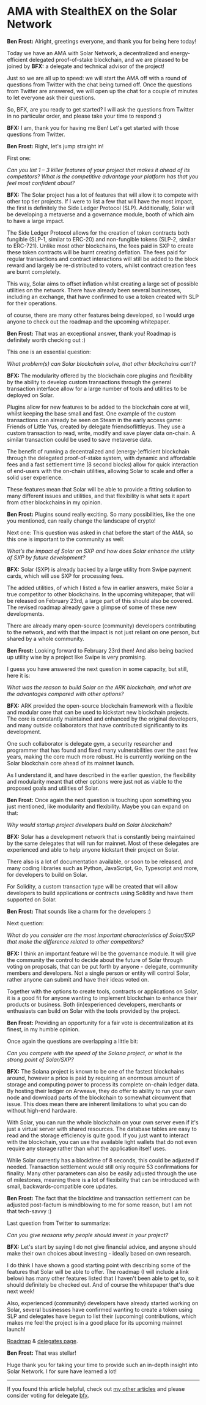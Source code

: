 # AMA with StealthEX on the Solar Network

**Ben Frost:** Alright, greetings everyone, and thank you for being here today!

Today we have an AMA with Solar Network, a decentralized and energy-efficient delegated proof-of-stake blockchain, and we are pleased to be joined by **BFX:** a delegate and technical advisor of the project!

Just so we are all up to speed: we will start the AMA off with a round of questions from Twitter with the chat being turned off. Once the questions from Twitter are answered, we will open up the chat for a couple of minutes to let everyone ask their questions.

So, BFX, are you ready to get started? I will ask the questions from Twitter in no particular order, and please take your time to respond :)

**BFX:** I am, thank you for having me Ben! Let's get started with those questions from Twitter.

**Ben Frost:** Right, let's jump straight in!

First one:

*Can you list 1 – 3 killer features of your project that makes it ahead of its competitors? What is the competitive advantage your platform has that you feel most confident about?*

**BFX:** The Solar project has a lot of features that will allow it to compete with other top tier projects. If I were to list a few that will have the most impact, the first is definitely the Side Ledger Protocol (SLP). Additionally, Solar will be developing a metaverse and a governance module, booth of which aim to have a large impact.

The Side Ledger Protocol allows for the creation of token contracts both fungible (SLP-1, similar to ERC-20) and non-fungible tokens (SLP-2, similar to ERC-721). Unlike most other blockchains, the fees paid in SXP to create these token contracts will be burnt creating deflation. The fees paid for regular transactions and contract interactions will still be added to the block reward and largely be re-distributed to voters, whilst contract creation fees are burnt completely.

This way, Solar aims to offset inflation whilst creating a large set of possible utilities on the network. There have already been several businesses, including an exchange, that have confirmed to use a token created with SLP for their operations.

of course, there are many other features being developed, so I would urge anyone to check out the roadmap and the upcoming whitepaper.

**Ben Frost:** That was an exceptional answer, thank you! Roadmap is definitely worth checking out :)

This one is an essential question:

*What problem(s) can Solar blockchain solve, that other blockchains can’t?*

**BFX:** The modularity offered by the blockchain core plugins and flexibility by the ability to develop custom transactions through the general transaction interface allow for a large number of tools and utilities to be deployed on Solar. 

Plugins allow for new features to be added  to the blockchain core at will, whilst keeping the base small and fast. One example of the custom transactions can already be seen on Steam in the early access game: Friends of Little Yus, created by delegate friendsoflittleyus. They use a custom transaction to read, write, modify and save player data on-chain. A similar transaction could be used to save metaverse data.

The benefit of running a decentralized and (energy-)efficient blockchain through the delegated proof-of-stake system, with dynamic and affordable fees and a fast settlement time (8 second blocks) allow for quick interaction of end-users with the on-chain utilities, allowing Solar to scale and offer a solid user experience.

These features mean that Solar will be able to provide a fitting solution to many different issues and utilities, and that flexibility is what sets it apart from other blockchains in my opinion.

**Ben Frost:** Plugins sound really exciting. So many possibilities, like the one you mentioned, can really change the landscape of crypto! 

Next one:
This question was asked in chat before the start of the AMA, so this one is important to the community as well: 

*What’s the impact of Solar on SXP and how does Solar enhance the utility of SXP by future development?*

**BFX:** Solar (SXP) is already backed by a large utility from Swipe payment cards, which will use SXP for processing fees.

The added utilities, of which I listed a few in earlier answers, make Solar a true competitor to other blockchains. In the upcoming whitepaper, that will be released on February 23rd, a large part of this should also be covered. The revised roadmap already gave a glimpse of some of these new developments.

There are already many open-source (community) developers contributing to the network, and with that the impact is not just reliant on one person, but shared by a whole community.

**Ben Frost:** Looking forward to February 23rd then! And also being backed up utility wise by a project like Swipe is very promising.

I guess you have answered the next question in some capacity, but still, here it is:

*What was the reason to build Solar on the ARK blockchain, and what are the advantages compared with other options?*

**BFX:** ARK provided the open-source blockchain framework with a flexible and modular core that can be used to kickstart new blockchain projects. The core is constantly maintained and enhanced by the original developers, and many outside collaborators that have contributed significantly to its development.

One such collaborator is delegate gym, a security researcher and programmer that has found and fixed many vulnerabilities over the past few years, making the core much more robust. He is currently working on the Solar blockchain core ahead of its mainnet launch.

As I understand it, and have described in the earlier question, the flexibility and modularity meant that other options were just not as viable to the proposed goals and utilities of Solar.

**Ben Frost:** Once again the next question is touching upon something you just mentioned, like modularity and flexibility. Maybe you can expand on that:

*Why would startup project developers build on Solar blockchain?*

**BFX:** Solar has a development network that is constantly being maintained by the same delegates that will run for mainnet. Most of these delegates are experienced and able to help anyone kickstart their project on Solar.

There also is a lot of documentation available, or soon to be released, and many coding libraries such as Python, JavaScript, Go, Typescript and more, for developers to build on Solar.

For Solidity, a custom transaction type will be created that will allow developers to build applications or contracts using Solidity and have them supported on Solar.

**Ben Frost:** That sounds like a charm for the developers :)

Next question:

*What do you consider are the most important characteristics of Solar/SXP that make the difference related to other competitors?*

**BFX:** I think an important feature will be the governance module. It will give the community the control to decide about the future of Solar through voting on proposals, that can be put forth by anyone - delegate, community members and developers. Not a single person or entity will control Solar, rather anyone can submit and have their ideas voted on.

Together with the options to create tools, contracts or applications on Solar, it is a good fit for anyone wanting to implement blockchain to enhance their products or business. Both (in)experienced developers, merchants or enthusiasts can build on Solar with the tools provided by the project.

**Ben Frost:** Providing an opportunity for a fair vote is decentralization at its finest, in my humble opinion.

Once again the questions are overlapping a little bit:

*Can you compete with the speed of the Solana project, or what is the strong point of Solar/SXP?*

**BFX:** The Solana project is known to be one of the fastest blockchains around, however a price is paid by requiring an enormous amount of storage and computing power to process its complete on-chain ledger data. By hosting their ledger on Arweave, they do offer to ability to run your own node and download parts of the blockchain to somewhat circumvent that issue. This does mean there are inherent limitations to what you can do without high-end hardware.

With Solar, you can run the whole blockchain on your own server even if it's just a virtual server with shared resources. The database tables are easy to read and the storage efficiency is quite good. If you just want to interact with the blockchain, you can use the available light wallets that do not even require any storage rather than what the application itself uses.

While Solar currently has a blocktime of 8 seconds, this could be adjusted if needed. Transaction settlement would still only require 53 confirmations for finality. Many other parameters can also be easily adjusted through the use of milestones, meaning there is a lot of flexibility that can be introduced with small, backwards-compatible core updates.

**Ben Frost:** The fact that the blocktime and transaction settlement can be adjusted post-factum is mindblowing to me for some reason, but I am not that tech-savvy :)

Last question from Twitter to summarize:

*Can you give reasons why people should invest in your project?*

**BFX:** Let's start by saying I do not give financial advice, and anyone should make their own choices about investing - ideally based on own research.

I do think I have shown a good starting point with describing some of the features that Solar will be able to offer. The roadmap (I will include a link below) has many other features listed that I haven't been able to get to, so it should definitely be checked out. And of course the whitepaper that's due next week!

Also, experienced (community) developers have already started working on Solar, several businesses have confirmed wanting to create a token using SLP and delegates have begun to list their (upcoming) contributions, which makes me feel the project is in a good place for its upcoming mainnet launch!

[Roadmap](https://solar.network/roadmap) & [delegates page](https://delegates.solar.network).

**Ben Frost:** That was stellar!

Huge thank you for taking your time to provide such an in-depth insight into Solar Network. I for sure have learned a lot!

---

If you found this article helpful, check out [my other articles](https://github.com/Bx64/Awesome-Solar/blob/main/awesome-blog/README.md) and please consider voting for delegate [bfx](https://delegates.solar.network/dsxp/delegates/bfx).